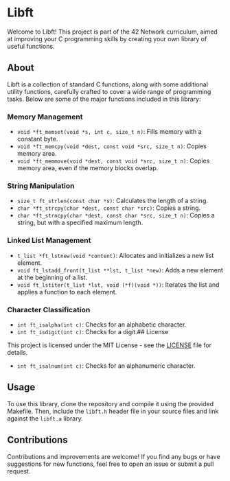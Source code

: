 # Libft

Welcome to Libft! This project is part of the 42 Network curriculum, aimed at improving your C programming skills by creating your own library of useful functions.

## About

Libft is a collection of standard C functions, along with some additional utility functions, carefully crafted to cover a wide range of programming tasks. Below are some of the major functions included in this library:

### Memory Management

- `void *ft_memset(void *s, int c, size_t n)`: Fills memory with a constant byte.
- `void *ft_memcpy(void *dest, const void *src, size_t n)`: Copies memory area.
- `void *ft_memmove(void *dest, const void *src, size_t n)`: Copies memory area, even if the memory blocks overlap.

### String Manipulation

- `size_t ft_strlen(const char *s)`: Calculates the length of a string.
- `char *ft_strcpy(char *dest, const char *src)`: Copies a string.
- `char *ft_strncpy(char *dest, const char *src, size_t n)`: Copies a string, but with a specified maximum length.

### Linked List Management

- `t_list *ft_lstnew(void *content)`: Allocates and initializes a new list element.
- `void ft_lstadd_front(t_list **lst, t_list *new)`: Adds a new element at the beginning of a list.
- `void ft_lstiter(t_list *lst, void (*f)(void *))`: Iterates the list and applies a function to each element.

### Character Classification

- `int ft_isalpha(int c)`: Checks for an alphabetic character.
- `int ft_isdigit(int c)`: Checks for a digit.## License

This project is licensed under the MIT License - see the [LICENSE](LICENSE) file for details.
- `int ft_isalnum(int c)`: Checks for an alphanumeric character.

## Usage

To use this library, clone the repository and compile it using the provided Makefile. Then, include the `libft.h` header file in your source files and link against the `libft.a` library.


## Contributions

Contributions and improvements are welcome! If you find any bugs or have suggestions for new functions, feel free to open an issue or submit a pull request.

